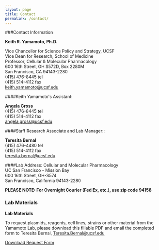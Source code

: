 ```yaml
---
layout: page
title: Contact
permalink: /contact/
---
```



###Contact Information

**Keith R. Yamamoto, Ph.D.**

Vice Chancellor for Science Policy and Strategy, UCSF<br>
Vice Dean for Research, School of Medicine<br>
Professor, Cellular & Molecular Pharmacology<br>
600 16th Street, GH S572D, Box 2280M<br>
San Francisco, CA 94143-2280<br>
(415) 476-8445 tel<br>
(415) 514-4112 fax<br>
keith.yamamoto@ucsf.edu<br>

####Keith Yamamoto's Assistant:

**Angela Gross**<br>
(415) 476-8445 tel<br>
(415) 514-4112 fax <br>
angela.gross@ucsf.edu<br>

####Staff Research Associate and Lab Manager::

**Teresita Bernal**<br>
(415) 476-4480 tel<br>
(415) 514-4112 fax <br>
teresita.bernal@ucsf.edu<br>

####Lab Address:
Cellular and Molecular Pharmacology<br>
UC San Francisco - Mission Bay<br>
600 16th Street, GH-S574<br>
San Francisco, California 94143-2280<br>

**PLEASE NOTE: For Overnight Courier (Fed Ex, etc.), use zip code 94158**

### Lab Materials
**Lab Materials**


To request plasmids, reagents, cell lines, strains or other material from the Yamamoto Lab, please download this fillable PDF and email the completed form to Teresita Bernal, Teresita.Bernal@ucsf.edu


[Download Request Form](../material_request.pdf)
